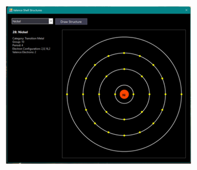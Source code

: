 ![](https://github.com/KMORaza/Simulation_of_Valence_Shell_Structures/blob/main/ValenceShellSimulator/screenshot.png)
